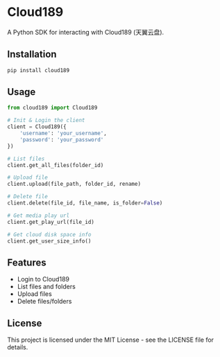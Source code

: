 # Cloud189

A Python SDK for interacting with Cloud189 (天翼云盘).

## Installation

```bash
pip install cloud189
```

## Usage

```python
from cloud189 import Cloud189

# Init & Login the client 
client = Cloud189({
    'username': 'your_username',
    'password': 'your_password'
})

# List files
client.get_all_files(folder_id)

# Upload file
client.upload(file_path, folder_id, rename)

# Delete file
client.delete(file_id, file_name, is_folder=False)

# Get media play url
client.get_play_url(file_id)

# Get cloud disk space info 
client.get_user_size_info()

```

## Features

- Login to Cloud189
- List files and folders
- Upload files
- Delete files/folders

## License

This project is licensed under the MIT License - see the LICENSE file for details. 
